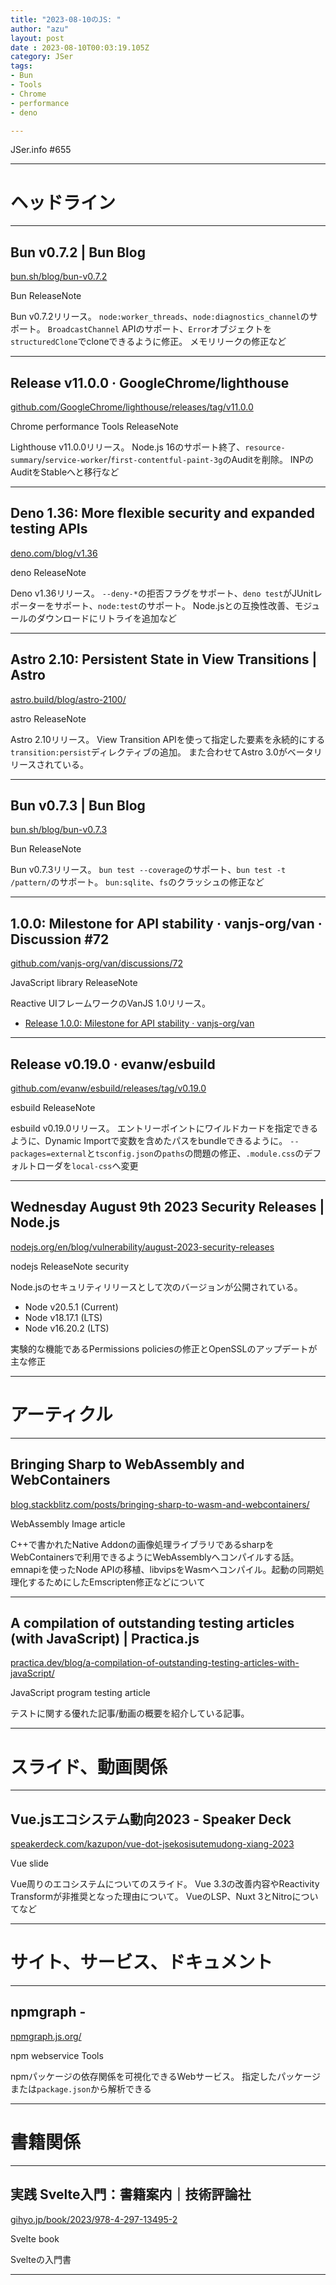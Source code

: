 ```yaml
---
title: "2023-08-10のJS: "
author: "azu"
layout: post
date : 2023-08-10T00:03:19.105Z
category: JSer
tags:
- Bun
- Tools
- Chrome
- performance
- deno

---
```


JSer.info #655

----

<h1 class="site-genre">ヘッドライン</h1>

----

## Bun v0.7.2 | Bun Blog
[bun.sh/blog/bun-v0.7.2](https://bun.sh/blog/bun-v0.7.2 "Bun v0.7.2 | Bun Blog")
<p class="jser-tags jser-tag-icon"><span class="jser-tag">Bun</span> <span class="jser-tag">ReleaseNote</span></p>

Bun v0.7.2リリース。
`node:worker_threads`、`node:diagnostics_channel`のサポート。
`BroadcastChannel` APIのサポート、`Error`オブジェクトを`structuredClone`でcloneできるように修正。
メモリリークの修正など


----

## Release v11.0.0 · GoogleChrome/lighthouse
[github.com/GoogleChrome/lighthouse/releases/tag/v11.0.0](https://github.com/GoogleChrome/lighthouse/releases/tag/v11.0.0 "Release v11.0.0 · GoogleChrome/lighthouse")
<p class="jser-tags jser-tag-icon"><span class="jser-tag">Chrome</span> <span class="jser-tag">performance</span> <span class="jser-tag">Tools</span> <span class="jser-tag">ReleaseNote</span></p>

Lighthouse v11.0.0リリース。
Node.js 16のサポート終了、`resource-summary`/`service-worker`/`first-contentful-paint-3g`のAuditを削除。
INPのAuditをStableへと移行など


----

## Deno 1.36: More flexible security and expanded testing APIs
[deno.com/blog/v1.36](https://deno.com/blog/v1.36 "Deno 1.36: More flexible security and expanded testing APIs")
<p class="jser-tags jser-tag-icon"><span class="jser-tag">deno</span> <span class="jser-tag">ReleaseNote</span></p>

Deno v1.36リリース。
`--deny-*`の拒否フラグをサポート、`deno test`がJUnitレポーターをサポート、`node:test`のサポート。
Node.jsとの互換性改善、モジュールのダウンロードにリトライを追加など


----

## Astro 2.10: Persistent State in View Transitions | Astro
[astro.build/blog/astro-2100/](https://astro.build/blog/astro-2100/ "Astro 2.10: Persistent State in View Transitions | Astro")
<p class="jser-tags jser-tag-icon"><span class="jser-tag">astro</span> <span class="jser-tag">ReleaseNote</span></p>

Astro 2.10リリース。
View Transition APIを使って指定した要素を永続的にする`transition:persist`ディレクティブの追加。
また合わせてAstro 3.0がベータリリースされている。


----

## Bun v0.7.3 | Bun Blog
[bun.sh/blog/bun-v0.7.3](https://bun.sh/blog/bun-v0.7.3 "Bun v0.7.3 | Bun Blog")
<p class="jser-tags jser-tag-icon"><span class="jser-tag">Bun</span> <span class="jser-tag">ReleaseNote</span></p>

Bun v0.7.3リリース。
`bun test --coverage`のサポート、`bun test -t /pattern/`のサポート。
`bun:sqlite`、`fs`のクラッシュの修正など


----

## 1.0.0: Milestone for API stability · vanjs-org/van · Discussion #72
[github.com/vanjs-org/van/discussions/72](https://github.com/vanjs-org/van/discussions/72 "1.0.0: Milestone for API stability · vanjs-org/van · Discussion #72")
<p class="jser-tags jser-tag-icon"><span class="jser-tag">JavaScript</span> <span class="jser-tag">library</span> <span class="jser-tag">ReleaseNote</span></p>

Reactive UIフレームワークのVanJS 1.0リリース。

- [Release 1.0.0: Milestone for API stability · vanjs-org/van](https://github.com/vanjs-org/van/releases/tag/1.0.0 "Release 1.0.0: Milestone for API stability · vanjs-org/van")

----

## Release v0.19.0 · evanw/esbuild
[github.com/evanw/esbuild/releases/tag/v0.19.0](https://github.com/evanw/esbuild/releases/tag/v0.19.0 "Release v0.19.0 · evanw/esbuild")
<p class="jser-tags jser-tag-icon"><span class="jser-tag">esbuild</span> <span class="jser-tag">ReleaseNote</span></p>

esbuild v0.19.0リリース。
エントリーポイントにワイルドカードを指定できるように、Dynamic Importで変数を含めたパスをbundleできるように。
`--packages=external`と`tsconfig.json`の`paths`の問題の修正、`.module.css`のデフォルトローダを`local-css`へ変更


----

## Wednesday August 9th 2023 Security Releases | Node.js
[nodejs.org/en/blog/vulnerability/august-2023-security-releases](https://nodejs.org/en/blog/vulnerability/august-2023-security-releases "Wednesday August 9th 2023 Security Releases | Node.js")
<p class="jser-tags jser-tag-icon"><span class="jser-tag">nodejs</span> <span class="jser-tag">ReleaseNote</span> <span class="jser-tag">security</span></p>

Node.jsのセキュリティリリースとして次のバージョンが公開されている。

- Node v20.5.1 (Current)
- Node v18.17.1 (LTS)
- Node v16.20.2 (LTS)

実験的な機能であるPermissions policiesの修正とOpenSSLのアップデートが主な修正


----
<h1 class="site-genre">アーティクル</h1>

----

## Bringing Sharp to WebAssembly and WebContainers
[blog.stackblitz.com/posts/bringing-sharp-to-wasm-and-webcontainers/](https://blog.stackblitz.com/posts/bringing-sharp-to-wasm-and-webcontainers/ "Bringing Sharp to WebAssembly and WebContainers")
<p class="jser-tags jser-tag-icon"><span class="jser-tag">WebAssembly</span> <span class="jser-tag">Image</span> <span class="jser-tag">article</span></p>

C++で書かれたNative Addonの画像処理ライブラリであるsharpをWebContainersで利用できるようにWebAssemblyへコンパイルする話。
emnapiを使ったNode APIの移植、libvipsをWasmへコンパイル。起動の同期処理化するためにしたEmscripten修正などについて


----

## A compilation of outstanding testing articles (with JavaScript) | Practica.js
[practica.dev/blog/a-compilation-of-outstanding-testing-articles-with-javaScript/](https://practica.dev/blog/a-compilation-of-outstanding-testing-articles-with-javaScript/ "A compilation of outstanding testing articles (with JavaScript) | Practica.js")
<p class="jser-tags jser-tag-icon"><span class="jser-tag">JavaScript</span> <span class="jser-tag">program</span> <span class="jser-tag">testing</span> <span class="jser-tag">article</span></p>

テストに関する優れた記事/動画の概要を紹介している記事。


----
<h1 class="site-genre">スライド、動画関係</h1>

----

## Vue.jsエコシステム動向2023 - Speaker Deck
[speakerdeck.com/kazupon/vue-dot-jsekosisutemudong-xiang-2023](https://speakerdeck.com/kazupon/vue-dot-jsekosisutemudong-xiang-2023 "Vue.jsエコシステム動向2023 - Speaker Deck")
<p class="jser-tags jser-tag-icon"><span class="jser-tag">Vue</span> <span class="jser-tag">slide</span></p>

Vue周りのエコシステムについてのスライド。
Vue 3.3の改善内容やReactivity Transformが非推奨となった理由について。
VueのLSP、Nuxt 3とNitroについてなど


----
<h1 class="site-genre">サイト、サービス、ドキュメント</h1>

----

## npmgraph -
[npmgraph.js.org/](https://npmgraph.js.org/ "npmgraph -")
<p class="jser-tags jser-tag-icon"><span class="jser-tag">npm</span> <span class="jser-tag">webservice</span> <span class="jser-tag">Tools</span></p>

npmパッケージの依存関係を可視化できるWebサービス。
指定したパッケージまたは`package.json`から解析できる


----
<h1 class="site-genre">書籍関係</h1>

----

## 実践 Svelte入門：書籍案内｜技術評論社
[gihyo.jp/book/2023/978-4-297-13495-2](https://gihyo.jp/book/2023/978-4-297-13495-2 "実践 Svelte入門：書籍案内｜技術評論社")
<p class="jser-tags jser-tag-icon"><span class="jser-tag">Svelte</span> <span class="jser-tag">book</span></p>

Svelteの入門書


----
